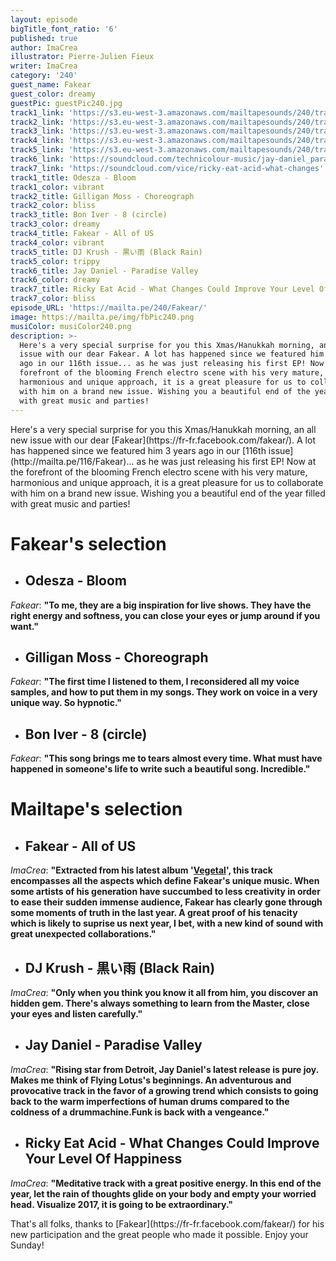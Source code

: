 ```yaml
---
layout: episode
bigTitle_font_ratio: '6'
published: true
author: ImaCrea
illustrator: Pierre-Julien Fieux
writer: ImaCrea
category: '240'
guest_name: Fakear
guest_color: dreamy
guestPic: guestPic240.jpg
track1_link: 'https://s3.eu-west-3.amazonaws.com/mailtapesounds/240/track1.mp3'
track2_link: 'https://s3.eu-west-3.amazonaws.com/mailtapesounds/240/track2.mp3'
track3_link: 'https://s3.eu-west-3.amazonaws.com/mailtapesounds/240/track3.mp3'
track4_link: 'https://s3.eu-west-3.amazonaws.com/mailtapesounds/240/track4.mp3'
track5_link: 'https://s3.eu-west-3.amazonaws.com/mailtapesounds/240/track5.mp3'
track6_link: 'https://soundcloud.com/technicolour-music/jay-daniel_paradise-valley'
track7_link: 'https://soundcloud.com/vice/ricky-eat-acid-what-changes'
track1_title: Odesza - Bloom
track1_color: vibrant
track2_title: Gilligan Moss - Choreograph
track2_color: bliss
track3_title: Bon Iver - 8 (circle)
track3_color: dreamy
track4_title: Fakear - All of US
track4_color: vibrant
track5_title: DJ Krush - 黒い雨 (Black Rain)
track5_color: trippy
track6_title: Jay Daniel - Paradise Valley
track6_color: dreamy
track7_title: Ricky Eat Acid - What Changes Could Improve Your Level Of Happiness
track7_color: bliss
episode_URL: 'https://mailta.pe/240/Fakear/'
image: https://mailta.pe/img/fbPic240.png
musiColor: musiColor240.png
description: >-
  Here's a very special surprise for you this Xmas/Hanukkah morning, an all new
  issue with our dear Fakear. A lot has happened since we featured him 3 years
  ago in our 116th issue... as he was just releasing his first EP! Now at the
  forefront of the blooming French electro scene with his very mature,
  harmonious and unique approach, it is a great pleasure for us to collaborate
  with him on a brand new issue. Wishing you a beautiful end of the year filled
  with great music and parties!
---
```

<p id="introduction">Here's a very special surprise for you this Xmas/Hanukkah morning, an all new issue with our dear [Fakear](https://fr-fr.facebook.com/fakear/). A lot has happened since we featured him 3 years ago in our [116th issue](http://mailta.pe/116/Fakear)... as he was just releasing his first EP! Now at the forefront of the blooming French electro scene with his very mature, harmonious and unique approach, it is a great pleasure for us to collaborate with him on a brand new issue. Wishing you a beautiful end of the year filled with great music and parties!</p>

# Fakear's selection

+ ## Odesza - Bloom
_Fakear_: **"**To me, they are a big inspiration for live shows. They have the right energy and softness, you can close your eyes or jump around if you want.**"**

+ ## Gilligan Moss - Choreograph
_Fakear_: **"**The first time I listened to them, I reconsidered all my voice samples, and how to put them in my songs. They work on voice in a very unique way. So hypnotic.**"**

+ ## Bon Iver - 8 (circle)
_Fakear_: **"**This song brings me to tears almost every time. What must have happened in someone's life to write such a beautiful song. Incredible.**"**

# Mailtape's selection

+ ## Fakear - All of US
_ImaCrea_: **"**Extracted from his latest album '[Vegetal](https://fakear.bandcamp.com/album/vegetal-offshoots)', this track encompasses all the aspects which define Fakear's unique music. When some artists of his generation have succumbed to less creativity in order to ease their sudden immense audience, Fakear has clearly gone through some moments of truth in the last year. A great proof of his tenacity which is likely to suprise us next year, I bet, with a new kind of sound with great unexpected collaborations.**"**

+ ## DJ Krush - 黒い雨 (Black Rain)
_ImaCrea_: **"**Only when you think you know it all from him, you discover an hidden gem. There's always something to learn from the Master, close your eyes and listen carefully.**"**

+ ## Jay Daniel - Paradise Valley
_ImaCrea_: **"**Rising star from Detroit, Jay Daniel's latest release is pure joy. Makes me think of Flying Lotus's beginnings. An adventurous and provocative track in the favor of a growing trend which consists to going back to the warm imperfections of human drums compared to the coldness of a drummachine.Funk is back with a vengeance.**"**

+ ## Ricky Eat Acid - What Changes Could Improve Your Level Of Happiness
_ImaCrea_: **"**Meditative track with a great positive energy. In this end of the year, let the rain of thoughts glide on your body and empty your worried head. Visualize 2017, it is going to be extraordinary.**"**

<p id="outroduction">That's all folks, thanks to [Fakear](https://fr-fr.facebook.com/fakear/) for  his new participation and the great people who made it possible. Enjoy your Sunday!</p>
